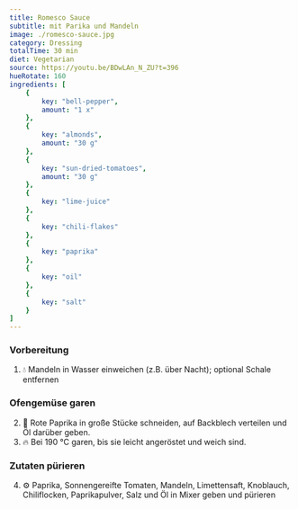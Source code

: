```yaml
---
title: Romesco Sauce
subtitle: mit Parika und Mandeln
image: ./romesco-sauce.jpg
category: Dressing
totalTime: 30 min
diet: Vegetarian
source: https://youtu.be/BDwLAn_N_ZU?t=396
hueRotate: 160
ingredients: [
    {
        key: "bell-pepper",
        amount: "1 x"
    },
    {
        key: "almonds",
        amount: "30 g"
    },
    {
        key: "sun-dried-tomatoes",
        amount: "30 g"
    },
    {
        key: "lime-juice"
    },
    {
        key: "chili-flakes"
    },
    {
        key: "paprika"
    },
    {
        key: "oil"
    },
    {
        key: "salt"
    }
]
---
```


### Vorbereitung

1. 💧 Mandeln in Wasser einweichen (z.B. über Nacht); optional Schale entfernen

### Ofengemüse garen

2. 🔪 Rote Paprika in große Stücke schneiden, auf Backblech verteilen und Öl darüber geben.
3. 🔥 Bei 190 °C garen, bis sie leicht angeröstet und weich sind.

### Zutaten pürieren

4. ⚙️ Paprika, Sonnengereifte Tomaten, Mandeln, Limettensaft, Knoblauch, Chiliflocken, Paprikapulver, Salz und Öl in Mixer geben und pürieren